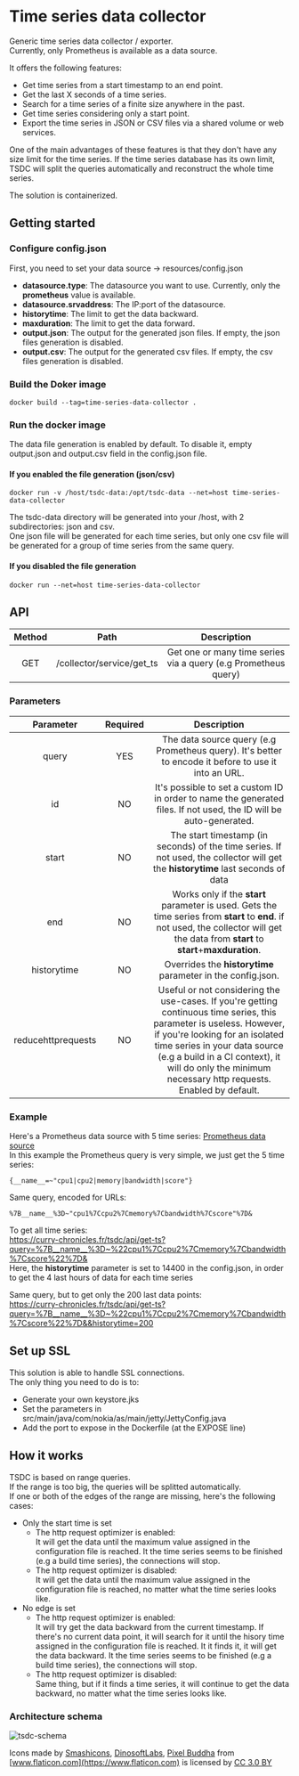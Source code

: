# Time series data collector

Generic time series data collector / exporter.<br/>
Currently, only Prometheus is available as a data source.<br/>

It offers the following features:
- Get time series from a start timestamp to an end point.
- Get the last X seconds of a time series.
- Search for a time series of a finite size anywhere in the past.
- Get time series considering only a start point.
- Export the time series in JSON or CSV files via a shared volume or web services.

One of the main advantages of these features is that they don't have any size limit for the time series. If the time series database has its own limit, TSDC will split the queries automatically and reconstruct the whole time series.

The solution is containerized.

## Getting started

### Configure config.json
First, you need to set your data source -> resources/config.json
- <b>datasource.type</b>: The datasource you want to use. Currently, only the <b>prometheus</b> value is available.
- <b>datasource.srvaddress</b>: The IP:port of the datasource.
- <b>historytime</b>: The limit to get the data backward.
- <b>maxduration</b>: The limit to get the data forward.
- <b>output.json</b>: The output for the generated json files. If empty, the json files generation is disabled.
- <b>output.csv</b>: The output for the generated csv files. If empty, the csv files generation is disabled.

### Build the Doker image
```
docker build --tag=time-series-data-collector .
```
### Run the docker image
The data file generation is enabled by default. To disable it, empty output.json and output.csv field in the config.json file.
#### If you enabled the file generation (json/csv)
```
docker run -v /host/tsdc-data:/opt/tsdc-data --net=host time-series-data-collector
```
The tsdc-data directory will be generated into your /host, with 2 subdirectories: json and csv.<br/>
One json file will be generated for each time series, but only one csv file will be generated for a group of time series from the same query.
#### If you disabled the file generation
```
docker run --net=host time-series-data-collector
```
## API
| Method          | Path                        | Description   |
| :-------------: | :-------------------------: | :-----------: |
|  GET            | /collector/service/get_ts   | Get one or many time series via a query (e.g Prometheus query) |

### Parameters

| Parameter       | Required | Description |
| :-------------: | :-: | :-----------: |
|  query          | YES | The data source query (e.g Prometheus query). It's better to encode it before to use it into an URL. |
|  id             | NO  | It's possible to set a custom ID in order to name the generated files. If not used, the ID will be auto-generated. |
|  start          | NO  | The start timestamp (in seconds) of the time series. If not used, the collector will get the <b>historytime</b> last seconds of data |
|  end          | NO  | Works only if the <b>start</b> parameter is used. Gets the time series from <b>start</b> to <b>end</b>. if not used, the collector will get the data from <b>start</b> to <b>start</b>+<b>maxduration</b>. |
|  historytime  | NO  | Overrides the <b>historytime</b> parameter in the config.json. |
|  reducehttprequests | NO  | Useful or not considering the use-cases. If you're getting continuous time series, this parameter is useless. However, if you're looking for an isolated time series in your data source (e.g a build in a CI context), it will do only the minimum necessary http requests. Enabled by default. |

### Example

Here's a Prometheus data source with 5 time series: [Prometheus data source](http://35.180.94.1:9090/classic/graph?g0.range_input=2h&g0.expr=%7B__name__%3D~%22cpu1%7Ccpu2%7Cmemory%7Cbandwidth%7Cscore%22%7D&g0.tab=0) <br/>
In this example the Prometheus query is very simple, we just get the 5 time series:
```
{__name__=~"cpu1|cpu2|memory|bandwidth|score"}
```
Same query, encoded for URLs:
```
%7B__name__%3D~"cpu1%7Ccpu2%7Cmemory%7Cbandwidth%7Cscore"%7D&
```

To get all time series:<br/>
https://curry-chronicles.fr/tsdc/api/get-ts?query=%7B__name__%3D~%22cpu1%7Ccpu2%7Cmemory%7Cbandwidth%7Cscore%22%7D& <br/>
Here, the <b>historytime</b> parameter is set to 14400 in the config.json, in order to get the 4 last hours of data for each time series

Same query, but to get only the 200 last data points:<br/>
https://curry-chronicles.fr/tsdc/api/get-ts?query=%7B__name__%3D~%22cpu1%7Ccpu2%7Cmemory%7Cbandwidth%7Cscore%22%7D&&historytime=200

## Set up SSL

This solution is able to handle SSL connections.<br/>
The only thing you need to do is to:
- Generate your own keystore.jks
- Set the parameters in src/main/java/com/nokia/as/main/jetty/JettyConfig.java
- Add the port to expose in the Dockerfile (at the EXPOSE line)

## How it works

TSDC is based on range queries.<br/>
If the range is too big, the queries will be splitted automatically.<br/>
If one or both of the edges of the range are missing, here's the following cases:<br/>
- Only the start time is set
    - The http request optimizer is enabled:<br/>
    It will get the data until the maximum value assigned in the configuration file is reached. It the time series seems to be finished (e.g a build time series), the connections will stop.
    - The http request optimizer is disabled:<br/>
    It will get the data until the maximum value assigned in the configuration file is reached, no matter what the time series looks like.
- No edge is set
    - The http request optimizer is enabled:<br/>
    It will try get the data backward from the current timestamp. If there's no current data point, it will search for it until the hisory time assigned in the configuration file is reached. It it finds it, it will get the data backward. It the time series seems to be finished (e.g a build time series), the connections will stop.
    - The http request optimizer is disabled:<br/>
    Same thing, but if it finds a time series, it will continue to get the data backward, no matter what the time series looks like.

### Architecture schema

![tsdc-schema](https://user-images.githubusercontent.com/10490998/71363317-05750300-2599-11ea-80e8-ef68ba804a1f.png)

Icons made by [Smashicons](https://www.flaticon.com/authors/smashicons), 
[DinosoftLabs](https://www.flaticon.com/authors/dinosoftlabs), 
[Pixel Buddha](https://www.flaticon.com/authors/pixel-buddha) from [www.flaticon.com](https://www.flaticon.com) is licensed by [CC 3.0 BY](http://creativecommons.org/licenses/by/3.0/)
